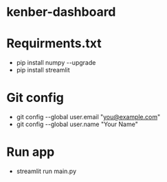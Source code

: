 # kenber-dashboard

# Requirments.txt
- pip install numpy --upgrade
- pip install streamlit


















# Git config
- git config --global user.email "you@example.com"
- git config --global user.name "Your Name"

# Run app
- streamlit run main.py